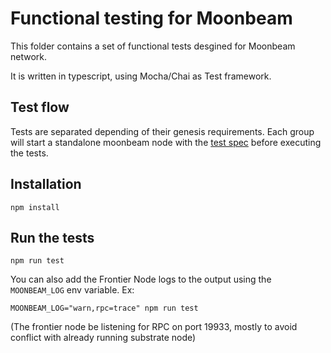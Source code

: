 # Functional testing for Moonbeam

This folder contains a set of functional tests desgined for Moonbeam network.

It is written in typescript, using Mocha/Chai as Test framework.

## Test flow

Tests are separated depending of their genesis requirements.
Each group will start a standalone moonbeam node with the [test spec](moonbeam-test-specs/simple-specs.json) before executing the tests.

## Installation

```
npm install
```

## Run the tests

```
npm run test
```

You can also add the Frontier Node logs to the output using the `MOONBEAM_LOG` env variable. Ex:

```
MOONBEAM_LOG="warn,rpc=trace" npm run test
```

(The frontier node be listening for RPC on port 19933, mostly to avoid conflict with already running substrate node)
